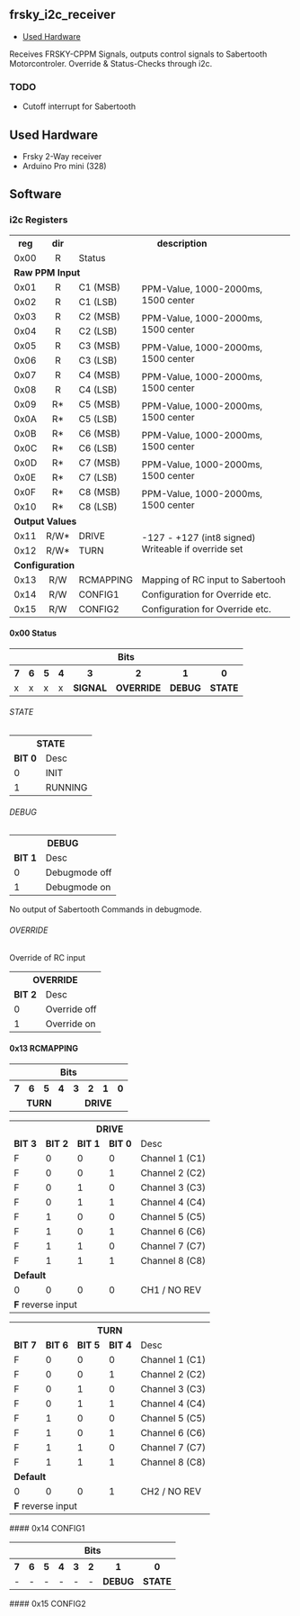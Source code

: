 frsky_i2c_receiver
------------------

 - [Used Hardware](#hardware)

Receives FRSKY-CPPM Signals, outputs control signals to Sabertooth Motorcontroler.
Override & Status-Checks through i2c.

### TODO
 - Cutoff interrupt for Sabertooth


<a id="hardware"></a>
Used Hardware
-------------
 - Frsky 2-Way receiver
 - Arduino Pro mini (328)

Software
--------
### i2c Registers
<table class="table table-striped">
  <tr>
    <th>reg</th>
    <th>dir</th>
    <th colspan="2">description</th>
  </tr>
  <tr>
    <td>0x00</td>
    <td align="center">R</td>
    <td colspan="2">Status</td>
  </tr>
  <tr>
    <td colspan="4"><strong>Raw PPM Input</strong></td>
  </tr>
  <tr>
    <td>0x01</td>
    <td align="center">R</td>
    <td>C1 (MSB)</td>
    <td rowspan="2">PPM-Value, 1000-2000ms,<br />
    1500 center</td>
  </tr>
  <tr>
    <td>0x02</td>
    <td align="center">R</td>
    <td>C1 (LSB)</td>
  </tr>
  <tr>
    <td>0x03</td>
    <td align="center">R</td>
    <td>C2 (MSB)</td>
    <td rowspan="2">PPM-Value, 1000-2000ms,<br />
    1500 center</td>
  </tr>
  <tr>
    <td>0x04</td>
    <td align="center">R</td>
    <td>C2 (LSB)</td>
  </tr>
  <tr>
    <td>0x05</td>
    <td align="center">R</td>
    <td>C3 (MSB)</td>
    <td rowspan="2">PPM-Value, 1000-2000ms,<br />
    1500 center</td>
  </tr>
  <tr>
    <td>0x06</td>
    <td align="center">R</td>
    <td>C3 (LSB)</td>
  </tr>
  <tr>
    <td>0x07</td>
    <td align="center">R</td>
    <td>C4 (MSB)</td>
    <td rowspan="2">PPM-Value, 1000-2000ms,<br />
    1500 center</td>
  </tr>
  <tr>
    <td>0x08</td>
    <td align="center">R</td>
    <td>C4 (LSB)</td>
  </tr>
  
  <tr>
    <td>0x09</td>
    <td align="center">R*</td>
    <td>C5 (MSB)</td>
    <td rowspan="2">PPM-Value, 1000-2000ms,<br />
    1500 center</td>
  </tr>
  <tr>
    <td>0x0A</td>
    <td align="center">R*</td>
    <td>C5 (LSB)</td>
  </tr>
  
  <tr>
    <td>0x0B</td>
    <td align="center">R*</td>
    <td>C6 (MSB)</td>
    <td rowspan="2">PPM-Value, 1000-2000ms,<br />
    1500 center</td>
  </tr>
  <tr>
    <td>0x0C</td>
    <td align="center">R*</td>
    <td>C6 (LSB)</td>
  </tr>

  <tr>
    <td>0x0D</td>
    <td align="center">R*</td>
    <td>C7 (MSB)</td>
    <td rowspan="2">PPM-Value, 1000-2000ms,<br />
    1500 center</td>
  </tr>
  <tr>
    <td>0x0E</td>
    <td align="center">R*</td>
    <td>C7 (LSB)</td>
  </tr>

  <tr>
    <td>0x0F</td>
    <td align="center">R*</td>
    <td>C8 (MSB)</td>
    <td rowspan="2">PPM-Value, 1000-2000ms,<br />
    1500 center</td>
  </tr>
  <tr>
    <td>0x10</td>
    <td align="center">R*</td>
    <td>C8 (LSB)</td>
  </tr>
  
  <tr>
    <td colspan="4"><strong>Output Values</strong></td>
  </tr>
  <tr>
    <td>0x11</td>
    <td align="center">R/W*</td>
    <td>DRIVE</td>
    <td rowspan="2">-127 - +127 (int8 signed)<br />
    Writeable if override set</td>
  </tr>
  <tr>
    <td>0x12</td>
    <td align="center">R/W*</td>
    <td>TURN</td>
  </tr>
  
  <tr>
    <td colspan="4"><strong>Configuration</strong></td>
  </tr>
  <tr>
    <td>0x13</td>
    <td align="center">R/W</td>
    <td>RCMAPPING</td>
    <td>Mapping of RC input to Sabertooh</td>
  </tr>
  <tr>
    <td>0x14</td>
    <td align="center">R/W</td>
    <td>CONFIG1</td>
    <td>Configuration for Override etc.</td>
  </tr>
  <tr>
    <td>0x15</td>
    <td align="center">R/W</td>
    <td>CONFIG2</td>
    <td>Configuration for Override etc.</td>
  </tr>

  
 
</table>

#### 0x00 Status

<table class="table table-striped">
<tr>
  <th colspan="8">Bits</th>
</tr>
<tr>
  <th>7</th>
  <th>6</th>
  <th>5</th>
  <th>4</th>
  <th>3</th>
  <th>2</th>
  <th>1</th>
  <th>0</th>
</tr>
<tr>
  <td>x</td>
  <td>x</td>
  <td>x</td>
  <td>x</td>
  <td><strong>SIGNAL</strong></td>
  <td><strong>OVERRIDE</strong></td>
  <td><strong>DEBUG</strong></td>
  <td><strong>STATE</strong></td>
</tr>
</table>

###### STATE
<table class="table table-striped">
  <tr>
    <th colspan="2">STATE</th>
  </tr>
  <tr>
    <td><strong>BIT 0</strong></td>
    <td>Desc</td>
  </tr>
  <tr>
    <td>0</td>
    <td>INIT</td>
  </tr>
  <tr>
    <td>1</td>
    <td>RUNNING</td>
  </tr>
</table>

###### DEBUG
<table class="table table-striped">
  <tr>
    <th colspan="2">DEBUG</th>
  </tr>
  <tr>
    <td><strong>BIT 1</strong></td>
    <td>Desc</td>
  </tr>
  <tr>
    <td>0</td>
    <td>Debugmode off</td>
  </tr>
  <tr>
    <td>1</td>
    <td>Debugmode on</td>
  </tr>
</table>
No output of Sabertooth Commands in debugmode.

###### OVERRIDE
Override of RC input
<table class="table table-striped">
  <tr>
    <th colspan="2">OVERRIDE</th>
  </tr>
  <tr>
    <td><strong>BIT 2</strong></td>
    <td>Desc</td>
  </tr>
  <tr>
    <td>0</td>
    <td>Override off</td>
  </tr>
  <tr>
    <td>1</td>
    <td>Override on</td>
  </tr>
</table>

#### 0x13 RCMAPPING
<table class="table table-striped">
<tr>
  <th colspan="8">Bits</th>
</tr>
<tr>
  <th>7</th>
  <th>6</th>
  <th>5</th>
  <th>4</th>
  <th>3</th>
  <th>2</th>
  <th>1</th>
  <th>0</th>
</tr>
<tr>
  <td colspan="4" align="center"><strong>TURN</strong></td>
  <td colspan="4" align="center"><strong>DRIVE</strong></td>
</tr>
</table>

<table class="table table-striped">
  <tr>
    <th colspan="5">DRIVE</th>
  </tr>
  <tr>
    <td><strong>BIT 3</strong></td>
    <td><strong>BIT 2</strong></td>
    <td><strong>BIT 1</strong></td>
    <td><strong>BIT 0</strong></td>
    <td>Desc</td>
  </tr>
  <tr>
    <td>F</td>
    <td>0</td>
    <td>0</td>
    <td>0</td>
    <td>Channel 1 (C1)</td>
  </tr>
  <tr>
    <td>F</td>
    <td>0</td>
    <td>0</td>
    <td>1</td>
    <td>Channel 2 (C2)</td>
  </tr>
  <tr>
    <td>F</td>
    <td>0</td>
    <td>1</td>
    <td>0</td>
    <td>Channel 3 (C3)</td>
  </tr>
  <tr>
    <td>F</td>
    <td>0</td>
    <td>1</td>
    <td>1</td>
    <td>Channel 4 (C4)</td>
  </tr>
  <tr>
    <td>F</td>
    <td>1</td>
    <td>0</td>
    <td>0</td>
    <td>Channel 5 (C5)</td>
  </tr>
  <tr>
    <td>F</td>
    <td>1</td>
    <td>0</td>
    <td>1</td>
    <td>Channel 6 (C6)</td>
  </tr>
  <tr>
    <td>F</td>
    <td>1</td>
    <td>1</td>
    <td>0</td>
    <td>Channel 7 (C7)</td>
  </tr>  <tr>
    <td>F</td>
    <td>1</td>
    <td>1</td>
    <td>1</td>
    <td>Channel 8 (C8)</td>
  </tr>
  <tr>
    <td colspan="5"><strong>Default</strong></td>
  </tr>
  <tr>
      <td>0</td>
      <td>0</td>
      <td>0</td>
      <td>0</td>
      <td>CH1 / NO REV</td>
  </tr>
  <tr>
    <td colspan="5"><strong>F</strong> reverse input</td>
  </tr>
</table>

<table class="table table-striped">
  <tr>
    <th colspan="5">TURN</th>
  </tr>
  <tr>
    <td><strong>BIT 7</strong></td>
    <td><strong>BIT 6</strong></td>
    <td><strong>BIT 5</strong></td>
    <td><strong>BIT 4</strong></td>
    <td>Desc</td>
  </tr>
  <tr>
    <td>F</td>
    <td>0</td>
    <td>0</td>
    <td>0</td>
    <td>Channel 1 (C1)</td>
  </tr>
  <tr>
    <td>F</td>
    <td>0</td>
    <td>0</td>
    <td>1</td>
    <td>Channel 2 (C2)</td>
  </tr>
  <tr>
    <td>F</td>
    <td>0</td>
    <td>1</td>
    <td>0</td>
    <td>Channel 3 (C3)</td>
  </tr>
  <tr>
    <td>F</td>
    <td>0</td>
    <td>1</td>
    <td>1</td>
    <td>Channel 4 (C4)</td>
  </tr>
  <tr>
    <td>F</td>
    <td>1</td>
    <td>0</td>
    <td>0</td>
    <td>Channel 5 (C5)</td>
  </tr>
  <tr>
    <td>F</td>
    <td>1</td>
    <td>0</td>
    <td>1</td>
    <td>Channel 6 (C6)</td>
  </tr>
  <tr>
    <td>F</td>
    <td>1</td>
    <td>1</td>
    <td>0</td>
    <td>Channel 7 (C7)</td>
  </tr>  <tr>
    <td>F</td>
    <td>1</td>
    <td>1</td>
    <td>1</td>
    <td>Channel 8 (C8)</td>
  </tr>
  <tr>
    <td colspan="5"><strong>Default</strong></td>
  </tr>
  <tr>
      <td>0</td>
      <td>0</td>
      <td>0</td>
      <td>1</td>
      <td>CH2 / NO REV</td>
  </tr>
  <tr>
    <td colspan="5"><strong>F</strong> reverse input</td>
  </tr>
</table>
#### 0x14 CONFIG1
<table class="table table-striped">
<tr>
  <th colspan="8">Bits</th>
</tr>
<tr>
  <th>7</th>
  <th>6</th>
  <th>5</th>
  <th>4</th>
  <th>3</th>
  <th>2</th>
  <th>1</th>
  <th>0</th>
</tr>
<tr>
  <td>-</td>
  <td>-</td>
  <td>-</td>
  <td>-</td>
  <td>-</td>
  <td>-</td>
  <td><strong>DEBUG</strong></td>
  <td><strong>STATE</strong></td>
</tr>
</table>
#### 0x15 CONFIG2

